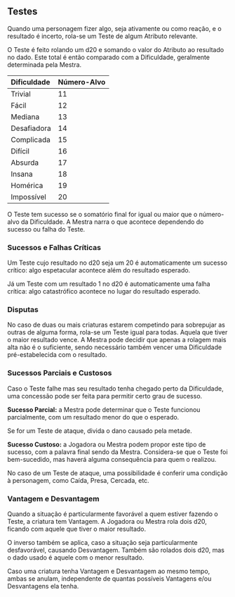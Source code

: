 ## **Testes**

Quando uma personagem fizer algo, seja ativamente ou como reação, e o resultado é incerto, rola-se um Teste de algum Atributo relevante.

O Teste é feito rolando um d20 e somando o valor do Atributo ao resultado no dado. Este total é então comparado com a Dificuldade, geralmente determinada pela Mestra.

| Dificuldade | Número-Alvo |
| :---- | :---- |
| Trivial | 11 |
| Fácil | 12 |
| Mediana | 13 |
| Desafiadora | 14 |
| Complicada | 15 |
| Difícil | 16 |
| Absurda | 17 |
| Insana | 18 |
| Homérica | 19 |
| Impossível | 20 |

O Teste tem sucesso se o somatório final for igual ou maior que o número-alvo da Dificuldade. A Mestra narra o que acontece dependendo do sucesso ou falha do Teste.

### **Sucessos e Falhas Críticas**

Um Teste cujo resultado no d20 seja um 20 é automaticamente um sucesso crítico: algo espetacular acontece além do resultado esperado.

Já um Teste com um resultado 1 no d20 é automaticamente uma falha crítica: algo catastrófico acontece no lugar do resultado esperado.

### **Disputas**

No caso de duas ou mais criaturas estarem competindo para sobrepujar as outras de alguma forma, rola-se um Teste igual para todas. Aquela que tiver o maior resultado vence. A Mestra pode decidir que apenas a rolagem mais alta não é o suficiente, sendo necessário também vencer uma Dificuldade pré-estabelecida com o resultado.

### **Sucessos Parciais e Custosos**

Caso o Teste falhe mas seu resultado tenha chegado perto da Dificuldade, uma concessão pode ser feita para permitir certo grau de sucesso.

**Sucesso Parcial:** a Mestra pode determinar que o Teste funcionou parcialmente, com um resultado menor do que o esperado.

Se for um Teste de ataque, divida o dano causado pela metade.

**Sucesso Custoso:** a Jogadora ou Mestra podem propor este tipo de sucesso, com a palavra final sendo da Mestra. Considera-se que o Teste foi bem-sucedido, mas haverá alguma consequência para quem o realizou.

No caso de um Teste de ataque, uma possibilidade é conferir uma condição à personagem, como Caída, Presa, Cercada, etc.

### **Vantagem e Desvantagem**

Quando a situação é particularmente favorável a quem estiver fazendo o Teste, a criatura tem Vantagem. A Jogadora ou Mestra rola dois d20, ficando com aquele que tiver o maior resultado.

O inverso também se aplica, caso a situação seja particularmente desfavorável, causando Desvantagem. Também são rolados dois d20, mas o dado usado é aquele com o menor resultado.

Caso uma criatura tenha Vantagem e Desvantagem ao mesmo tempo, ambas se anulam, independente de quantas possíveis Vantagens e/ou Desvantagens ela tenha.

